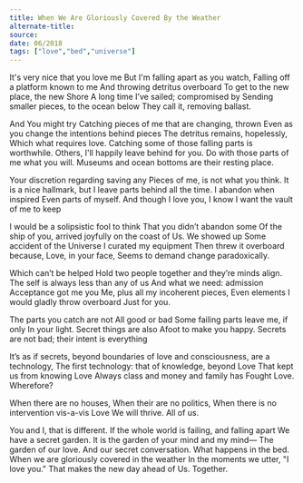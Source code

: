 ```yaml
---
title: When We Are Gloriously Covered By the Weather
alternate-title:
source:
date: 06/2018
tags: ["love","bed","universe"]
---
```

It's very nice that you love me
But I'm falling apart as you watch,
Falling off a platform known to me
And throwing detritus overboard
To get to the new place, the new Shore
A long time I’ve sailed; compromised by
Sending smaller pieces, to the ocean below
They call it, removing ballast.

And You might try
Catching pieces of me that are changing, thrown
Even as you change the intentions behind pieces
The detritus remains, hopelessly,
Which what requires love.
Catching some of those falling parts is worthwhile.
Others, I'll happily leave behind for you.
Do with those parts of me what you will.
Museums and ocean bottoms are their resting place.

Your discretion regarding saving any
Pieces of me, is not what you think.
It is a nice hallmark, but
I leave parts behind all the time.
I abandon when inspired
Even parts of myself.
And though I love you,
I know I want the vault of me to keep

I would be a solipsistic fool to think
That you didn’t abandon some
Of the ship of you, arrived joyfully
on the coast of Us.
We showed up
Some accident of the Universe
I curated my equipment
Then threw it overboard because,
Love, in your face,
Seems to demand change
paradoxically.

Which can’t be helped
Hold two people together and they’re
minds align. The self is always
less than any of us
And what we need: admission
Acceptance got me you
Me, plus all my incoherent pieces,
Even elements I would gladly throw overboard
Just for you.

The parts you catch are not
All good or bad
Some failing parts leave me, if only
In your light.
Secret things are also
Afoot to make you happy.
Secrets are not bad; their intent is everything

It’s as if secrets, beyond boundaries
of love and consciousness, are a technology,
The first technology: that of knowledge, beyond Love
That kept us from knowing Love
Always class and money and family has
Fought Love. Wherefore?

When there are no houses,
When their are no politics,
When there is no intervention vis-a-vis Love
We will thrive. All of us.

You and I, that is different.
If the whole world is failing, and falling apart
We have a secret garden.
It is the garden of your mind and my mind—
The garden of our love.
And our secret conversation.
What happens in the bed.
When we are gloriously covered in the weather
In the moments we utter, "I love you."
That makes the new day ahead of Us.
Together.
